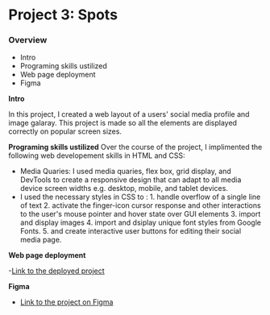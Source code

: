 # Project 3: Spots

### Overview

- Intro
- Programing skills ustilized
- Web page deployment
- Figma

**Intro**

In this project, I created a web layout of a users' social media profile and image galaray. This project is made so all the elements are displayed correctly on popular screen sizes.

**Programing skills ustilized**
Over the course of the project, I implimented the following web developement skills in HTML and CSS:

- Media Quaries: I used media quaries, flex box, grid display, and DevTools to create a responsive design that can adapt to all media device screen widths e.g. desktop, mobile, and tablet devices.
- I used the necessary styles in CSS to : 1. handle overflow of a single line of text 2. activate the finger-icon cursor response and other interactions to the user's mouse pointer and hover state over GUI elements 3. import and display images 4. import and dsiplay unique font styles from Google Fonts. 5. and create interactive user buttons for editing their social media page.

**Web page deployment**

-[Link to the deployed project](https://cragbasi.github.io/se_project_spots/)

**Figma**

- [Link to the project on Figma](https://www.figma.com/file/BBNm2bC3lj8QQMHlnqRsga/Sprint-3-Project-%E2%80%94-Spots?type=design&node-id=2%3A60&mode=design&t=afgNFybdorZO6cQo-1)
